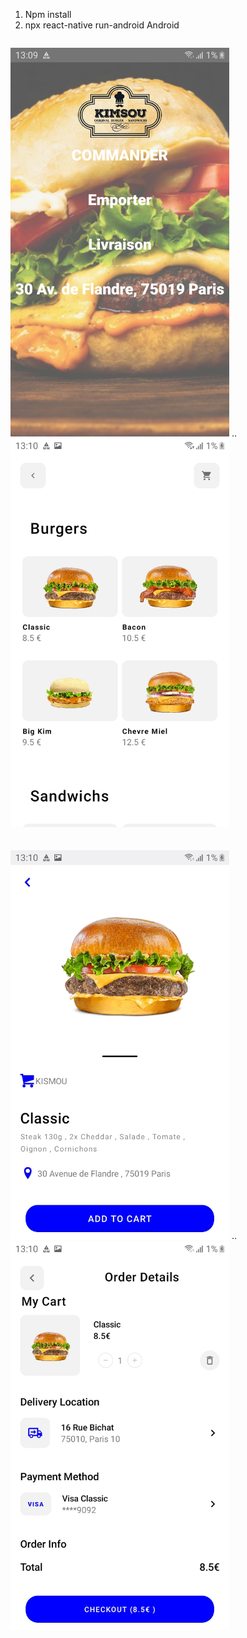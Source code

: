 1) Npm install
2) npx react-native run-android
Android
<p style="display:inline-block;">
 
   <img src="Images/Home.jpg" padding="40" width="350" title="hover text">
  .. <img src="Images/Produits.jpg" width="350" title="hover text"><br><br><br>
   <img src="Images/Produit.id.jpg" width="350" title="hover text">
   ..<img src="Images/Panier..jpg" width="350" title="hover text">

</p>
